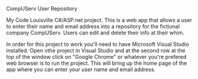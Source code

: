 CompUServ User Repository

My Code Louisville C#/ASP.net project. This is a web app that allows a user to enter their name and email address into a repository for the fictional company CompUServ. Users can edit and delete their info at their whim. 

In order for this project to work you'll need to have Microsoft Visual Studio installed. Open vthe project in Visual Studio and at the second row at the top of the window click on "Google Chrome" or whatever you're prefered web browser is to run the project. This will bring up the home page of the app where you can enter your user name and email address.  
